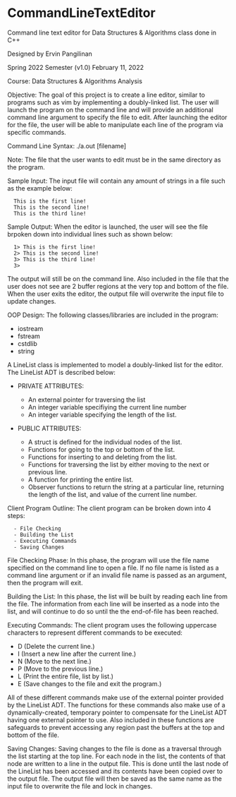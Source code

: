 # CommandLineTextEditor
Command line text editor for Data Structures & Algorithms class done in C++

Designed by Ervin Pangilinan

Spring 2022 Semester (v1.0) February 11, 2022

Course: Data Structures & Algorithms Analysis

Objective:
The goal of this project is to create a line editor, similar to
programs such as vim by implementing a doubly-linked list. The user
will launch the program on the command line and will provide an
additional command line argument to specify the file to edit.
After launching the editor for the file, the user will be able
to manipulate each line of the program via specific commands.

Command Line Syntax:
./a.out [filename]

Note: The file that the user wants to edit must be in the same
      directory as the program.

Sample Input:
The input file will contain any amount of strings in a file such
as the example below:

      This is the first line!
      This is the second line!
      This is the third line!
    
Sample Output: 
When the editor is launched, the user will see the file brpoken down into
individual lines such as shown below:

      1> This is the first line!
      2> This is the second line!
      3> This is the third line!
      3>

The output will still be on the command line. Also included in the file
that the user does not see are 2 buffer regions at the very top and bottom
of the file. When the user exits the editor, the output file will overwrite 
the input file to update changes.

OOP Design:
The following classes/libraries are included in the program:
  - iostream
  - fstream
  - cstdlib
  - string

A LineList class is implemented to model a doubly-linked list for the editor.
The LineList ADT is described below:
  - PRIVATE ATTRIBUTES:
    -  An external pointer for traversing the list
    -  An integer variable specifiying the current line number
    -  An integer variable specifying the length of the list.

  - PUBLIC ATTRIBUTES: 
    -  A struct is defined for the individual nodes of the list.
    -  Functions for going to the top or bottom of the list.
    -  Functions for inserting to and deleting from the list.
    -  Functions for traversing the list by either moving to the
          next or previous line.
    -  A function for printing the entire list. 
    -  Observer functions to return the string at a particular line,
          returning the length of the list, and value of the current line
          number.

Client Program Outline:
The client program can be broken down into 4 steps:

      - File Checking
      - Building the List
      - Executing Commands
      - Saving Changes
      
File Checking Phase:
In this phase, the program will use the file name specified on the 
command line to open a file. If no file name is listed as a command
line argument or if an invalid file name is passed as an argument,
then the program will exit. 

Building the List:
In this phase, the list will be built by reading each line from the file.
The information from each line will be inserted as a node into the list,
and will continue to do so until the the end-of-file has been reached.

Executing Commands:
The client program uses the following uppercase characters to represent
different commands to be executed:

  - D (Delete the current line.) 
  - I (Insert a new line after the current line.)
  - N (Move to the next line.)
  - P (Move to the previous line.)
  - L (Print the entire file, list by list.)
  - E (Save changes to the file and exit the program.)

All of these different commands make use of the external pointer provided
by the LineList ADT. The functions for these commands also make use of a
dynamically-created, temporary pointer to compensate for the LineList ADT
having one external pointer to use. Also included in these functions are
safeguards to prevent accessing any region past the buffers at the top and
bottom of the file.

Saving Changes:
Saving changes to the file is done as a traversal through the list starting
at the top line. For each node in the list, the contents of that node are
written to a line in the output file. This is done until the last node of the
LineList has been accessed and its contents have been copied over to the output
file. The output file will then be saved as the same name as the input file
to overwrite the file and lock in changes.

